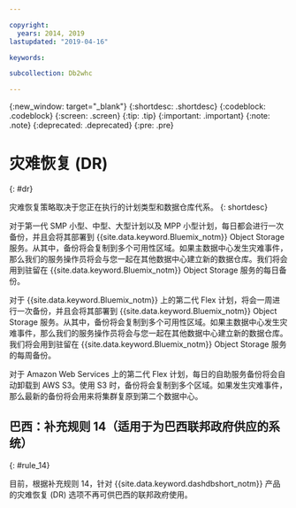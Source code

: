 ```yaml
---

copyright:
  years: 2014, 2019
lastupdated: "2019-04-16"

keywords:

subcollection: Db2whc

---
```


<!-- Attribute definitions --> 
{:new_window: target="_blank"}
{:shortdesc: .shortdesc}
{:codeblock: .codeblock}
{:screen: .screen}
{:tip: .tip}
{:important: .important}
{:note: .note}
{:deprecated: .deprecated}
{:pre: .pre}

# 灾难恢复 (DR)
{: #dr}

<!-- If your data warehouse instance is deployed in a data center that suffers a significant data center outage with an expected downtime of more than 8 hours, you will be sent a request to allow service operators to fail over your instance to another data center before disaster recovery actions can begin.
{: shortdesc}

A Db2 backup of your database is done every day, except for the Flex plan where a Db2 backup is done every 7 days and a snapshot backup is done daily. Daily backups are stored in the IBM Cloud Object Storage service from which it is replicated to multiple availability zones. If something should happen to your primary data center, our service operators will work with you to stand up your recovered database in a secondary data center. -->

灾难恢复策略取决于您正在执行的计划类型和数据仓库代系。
{: shortdesc}

对于第一代 SMP 小型、中型、大型计划以及 MPP 小型计划，每日都会进行一次备份，并且会将其部署到 {{site.data.keyword.Bluemix_notm}} Object Storage 服务。从其中，备份将会复制到多个可用性区域。如果主数据中心发生灾难事件，那么我们的服务操作员将会与您一起在其他数据中心建立新的数据仓库。我们将会用到驻留在 {{site.data.keyword.Bluemix_notm}} Object Storage 服务的每日备份。

对于 {{site.data.keyword.Bluemix_notm}} 上的第二代 Flex 计划，将会一周进行一次备份，并且会将其部署到 {{site.data.keyword.Bluemix_notm}} Object Storage 服务。从其中，备份将会复制到多个可用性区域。如果主数据中心发生灾难事件，那么我们的服务操作员将会与您一起在其他数据中心建立新的数据仓库。我们将会用到驻留在 {{site.data.keyword.Bluemix_notm}} Object Storage 服务的每周备份。

对于 Amazon Web Services 上的第二代 Flex 计划，每日的自助服务备份将会自动卸载到 AWS S3。使用 S3 时，备份将会复制到多个区域。如果发生灾难事件，那么最新的备份将会用来将集群复原到第二个数据中心。

## **巴西：补充规则 14**（适用于为巴西联邦政府供应的系统）
{: #rule_14}

目前，根据补充规则 14，针对 {{site.data.keyword.dashdbshort_notm}} 产品的灾难恢复 (DR) 选项不再可供巴西的联邦政府使用。


